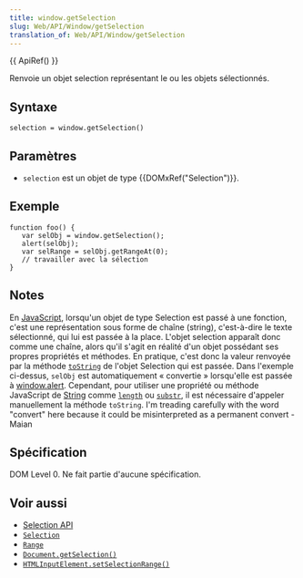 ```yaml
---
title: window.getSelection
slug: Web/API/Window/getSelection
translation_of: Web/API/Window/getSelection
---
```

{{ ApiRef() }}

Renvoie un objet selection représentant le ou les objets sélectionnés.

## Syntaxe

    selection = window.getSelection()

## Paramètres

- `selection` est un objet de type {{DOMxRef("Selection")}}.

## Exemple

    function foo() {
       var selObj = window.getSelection();
       alert(selObj);
       var selRange = selObj.getRangeAt(0);
       // travailler avec la sélection
    }

## Notes

En [JavaScript](fr/JavaScript), lorsqu'un objet de type Selection est passé à une fonction, c'est une représentation sous forme de chaîne (string), c'est-à-dire le texte sélectionné, qui lui est passée à la place. L'objet selection apparaît donc comme une chaîne, alors qu'il s'agit en réalité d'un objet possédant ses propres propriétés et méthodes. En pratique, c'est donc la valeur renvoyée par la méthode [`toString`](fr/DOM/Selection/toString) de l'objet Selection qui est passée. Dans l'exemple ci-dessus, `selObj` est automatiquement «&nbsp;convertie&nbsp;» lorsqu'elle est passée à [window.alert](fr/DOM/window.alert). Cependant, pour utiliser une propriété ou méthode JavaScript de [String](fr/JS/String) comme [`length`](fr/JS/String.prototype.length) ou [`substr`](fr/JS/String.prototype.substr), il est nécessaire d'appeler manuellement la méthode `toString`. I'm treading carefully with the word "convert" here because it could be misinterpreted as a permanent convert - Maian

## Spécification

DOM Level 0. Ne fait partie d'aucune spécification.

## Voir aussi

- [Selection API](../Selection_API)
- [`Selection`](../Selection)
- [`Range`](../Range)
- [`Document.getSelection()`](../Document/getSelection)
- [`HTMLInputElement.setSelectionRange()`](../HTMLInputElement/setSelectionRange)

